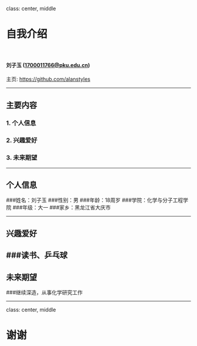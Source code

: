 class: center, middle

# 自我介绍

&nbsp;
&nbsp;

#### 刘子玉 (1700011766@pku.edu.cn)  

主页: https://github.com/alanstyles

---

## 主要内容

### 1. 个人信息

### 2. 兴趣爱好

### 3. 未来期望

---

## 个人信息

###姓名：刘子玉
###性别：男
###年龄：18周岁
###学院：化学与分子工程学院
###年级：大一
###家乡：黑龙江省大庆市

---

## 兴趣爱好
###读书、乒乓球
---

## 未来期望
###继续深造，从事化学研究工作

---

class: center, middle

# 谢谢

